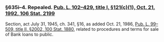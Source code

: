 ### §635i–4. Repealed. [Pub. L. 102–429, title I, §121(c)(1), Oct. 21, 1992, 106 Stat. 2199](/statviewer.htm?volume=106&page=2199) ###

Section, act July 31, 1945, ch. 341, §16, as added Oct. 21, 1986, [Pub. L. 99–509, title II, §2002, 100 Stat. 1880](/statviewer.htm?volume=100&page=1880), related to procedures and terms for sale of Bank loans to public.